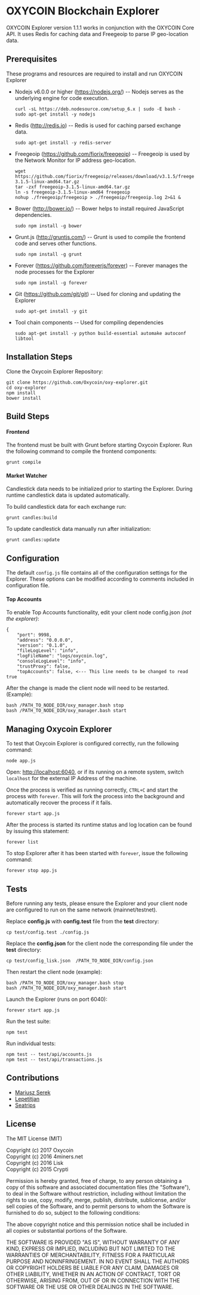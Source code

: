 # OXYCOIN Blockchain Explorer

OXYCOIN Explorer version 1.1.1 works in conjunction with the OXYCOIN Core API. It uses Redis for caching data and Freegeoip to parse IP geo-location data.

## Prerequisites

These programs and resources are required to install and run OXYCOIN Explorer

- Nodejs v6.0.0 or higher (<https://nodejs.org/>) -- Nodejs serves as the underlying engine for code execution.

  ```
  curl -sL https://deb.nodesource.com/setup_6.x | sudo -E bash -
  sudo apt-get install -y nodejs
  ```

- Redis (<http://redis.io>) -- Redis is used for caching parsed exchange data.

  `sudo apt-get install -y redis-server`

- Freegeoip (<https://github.com/fiorix/freegeoip>) -- Freegeoip is used by the Network Monitor for IP address geo-location.

  ```
  wget https://github.com/fiorix/freegeoip/releases/download/v3.1.5/freegeoip-3.1.5-linux-amd64.tar.gz
  tar -zxf freegeoip-3.1.5-linux-amd64.tar.gz
  ln -s freegeoip-3.1.5-linux-amd64 freegeoip
  nohup ./freegeoip/freegeoip > ./freegeoip/freegeoip.log 2>&1 &
  ```

- Bower (<http://bower.io/>) -- Bower helps to install required JavaScript dependencies.

  `sudo npm install -g bower`

- Grunt.js (<http://gruntjs.com/>) -- Grunt is used to compile the frontend code and serves other functions.

  `sudo npm install -g grunt`

- Forever (<https://github.com/foreverjs/forever>) -- Forever manages the node processes for the Explorer

  `sudo npm install -g forever`

- Git (<https://github.com/git/git>) -- Used for cloning and updating the Explorer

  `sudo apt-get install -y git`

- Tool chain components -- Used for compiling dependencies

  `sudo apt-get install -y python build-essential automake autoconf libtool`

## Installation Steps

Clone the Oxycoin Explorer Repository:

```
git clone https://github.com/Oxycoin/oxy-explorer.git
cd oxy-explorer
npm install
bower install
```

## Build Steps

#### Frontend
 The frontend must be built with Grunt before starting Oxycoin Explorer. Run the following command to compile the frontend components:

`grunt compile`

#### Market Watcher
Candlestick data needs to be initialized prior to starting the Explorer. During runtime candlestick data is updated automatically.

To build candlestick data for each exchange run:

`grunt candles:build`

To update candlestick data manually run after initialization:

`grunt candles:update`

## Configuration

The default `config.js` file contains all of the configuration settings for the Explorer. These options can be modified according to comments included in configuration file.

#### Top Accounts

To enable Top Accounts functionality, edit your client node config.json _(not the explorer)_:

```
{
    "port": 9998,
    "address": "0.0.0.0",
    "version": "0.1.0",
    "fileLogLevel": "info",
    "logFileName": "logs/oxycoin.log",
    "consoleLogLevel": "info",
    "trustProxy": false,
    "topAccounts": false, <--- This line needs to be changed to read true
```

After the change is made the client node will need to be restarted. (Example):

```
bash /PATH_TO_NODE_DIR/oxy_manager.bash stop
bash /PATH_TO_NODE_DIR/oxy_manager.bash start
```

## Managing Oxycoin Explorer

To test that Oxycoin Explorer is configured correctly, run the following command:

`node app.js`

Open: <http://localhost:6040>, or if its running on a remote system, switch `localhost` for the external IP Address of the machine.

Once the process is verified as running correctly, `CTRL+C` and start the process with `forever`. This will fork the process into the background and automatically recover the process if it fails.

`forever start app.js`

After the process is started its runtime status and log location can be found by issuing this statement:

`forever list`

To stop Explorer after it has been started with `forever`, issue the following command:

`forever stop app.js`

## Tests

Before running any tests, please ensure the Explorer and your client node are configured to run on the same network (mainnet/testnet).

Replace **config.js** with **config.test** file from the **test** directory:

`cp test/config.test ./config.js`

Replace the **config.json** for the client node the corresponding file under the **test** directory:

`cp test/config_lisk.json  /PATH_TO_NODE_DIR/config.json`

Then restart the client node (example):

```
bash /PATH_TO_NODE_DIR/oxy_manager.bash stop
bash /PATH_TO_NODE_DIR/oxy_manager.bash start
```

Launch the Explorer (runs on port 6040):

`forever start app.js`

Run the test suite:

`npm test`

Run individual tests:

```
npm test -- test/api/accounts.js
npm test -- test/api/transactions.js
```

## Contributions
* [Mariusz Serek](https://github.com/4miners/)
* [Lepetitjan](https://github.com/lepetitjan/)
* [Seatrips](https://github.com/seatrips/)

## License

The MIT License (MIT)

Copyright (c) 2017 Oxycoin<br>
Copyright (c) 2016 4miners.net<br>
Copyright (c) 2016 Lisk<br>
Copyright (c) 2015 Crypti

Permission is hereby granted, free of charge, to any person obtaining a copy of this software and associated documentation files (the "Software"), to deal in the Software without restriction, including without limitation the rights to use, copy, modify, merge, publish, distribute, sublicense, and/or sell copies of the Software, and to permit persons to whom the Software is furnished to do so, subject to the following conditions:

The above copyright notice and this permission notice shall be included in all copies or substantial portions of the Software.

THE SOFTWARE IS PROVIDED "AS IS", WITHOUT WARRANTY OF ANY KIND, EXPRESS OR IMPLIED, INCLUDING BUT NOT LIMITED TO THE WARRANTIES OF MERCHANTABILITY, FITNESS FOR A PARTICULAR PURPOSE AND NONINFRINGEMENT. IN NO EVENT SHALL THE AUTHORS OR COPYRIGHT HOLDERS BE LIABLE FOR ANY CLAIM, DAMAGES OR OTHER LIABILITY, WHETHER IN AN ACTION OF CONTRACT, TORT OR OTHERWISE, ARISING FROM, OUT OF OR IN CONNECTION WITH THE SOFTWARE OR THE USE OR OTHER DEALINGS IN THE SOFTWARE.
